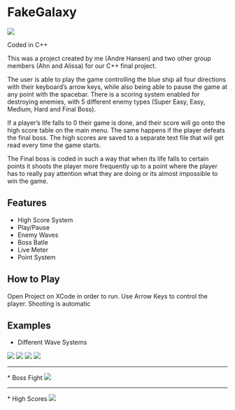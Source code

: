 # FakeGalaxy

<img src="/Assets/Header.jpg">

Coded in C++

This was a project created by me (Andre Hansen) and two other group members (Ahn and Alissa) for our C++ final project. 

The user is able to play the game controlling the blue ship all four directions with their keyboard’s arrow keys, while also being able to pause the game at any point with the spacebar. There is a scoring system enabled for destroying enemies, with 5 different enemy types (Super Easy, Easy, Medium, Hard and Final Boss). 

If a player’s life falls to 0 their game is done, and their score will go onto the high score table on the main menu. The same happens if the player defeats the final boss. The high scores are saved to a separate text file that will get read every time the game starts.

The Final boss is coded in such a way that when its life falls to certain points it shoots the player more frequently up to a point where the player has to really pay attention what they are doing or its almost impossible to win the game.

## Features
* High Score System
* Play/Pause
* Enemy Waves
* Boss Batle
* Live Meter
* Point System

## How to Play
Open Project on XCode in order to run.
Use Arrow Keys to control the player. Shooting is automatic

## Examples

* Different Wave Systems
<img src="/Assets/wave1.png">
<img src="/Assets/wave2.png">
<img src="/Assets/wave3.png">
<img src="/Assets/wave4.png">
<hr> 
* Boss Fight
<img src="/Assets/boss.png">
<hr>
* High Scores
<img src="/Assets/hs.png">